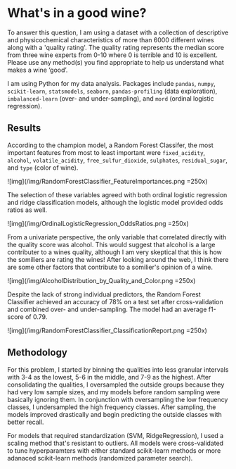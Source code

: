 # What's in a good wine?
To answer this question, I am using a dataset with a collection of descriptive and physicochemical characteristics of more than 6000 different wines along with a 'quality rating'. The quality rating represents the median score from three wine experts from 0-10 where 0 is terrible and 10 is excellent. Please use any method(s) you find appropriate to help us understand what makes a wine ‘good’.

I am using Python for my data analysis. Packages include ```pandas```, ```numpy```, ```scikit-learn```, ```statsmodels```, ```seaborn```, ```pandas-profiling``` (data exploration), ```imbalanced-learn``` (over- and under-sampling), and ```mord``` (ordinal logistic regression).

## Results
According to the champion model, a Random Forest Classifer, the most important features from most to least important were ```fixed_acidity```, ```alcohol```, ```volatile_acidity```, ```free_sulfur_dioxide```, ```sulphates```, ```residual_sugar```, and ```type``` (color of wine). 

![img](/img/RandomForestClassifier_FeatureImportances.png =250x)

The selection of these variables agreed with both ordinal logistic regression and ridge classification models, although the logistic model provided odds ratios as well. 

![img](/img/OrdinalLogisticRegression_OddsRatios.png =250x)

From a univariate perspective, the only variable that correlated directly with the quality score was alcohol. This would suggest that alcohol is a large contributer to a wines quality, although I am very skeptical that this is how the somiliers are rating the wines! After looking around the web, I think there are some other factors that contribute to a somilier's opinion of a wine.

![img](/img/AlcoholDistribution_by_Quality_and_Color.png =250x)

Despite the lack of strong individual predictors, the Random Forest Classifier achieved an accuracy of 78% on a test set after cross-validation and combined over- and under-sampling. The model had an average f1-score of 0.79.

![img](/img/RandomForestClassifier_ClassificationReport.png =250x)


## Methodology
For this problem, I started by binning the qualities into less granular intervals with 3-4 as the lowest, 5-6 in the middle, and 7-9 as the highest. After consolidating the qualities, I oversampled the outside groups because they had very low sample sizes, and my models before random sampling were basically ignoring them. In conjunction with oversampling the low frequency classes, I undersampled the high frequency classes. After sampling, the models improved drastically and begin predicting the outside classes with better recall.

For models that required standardization (SVM, RidgeRegression), I used a scaling method that's resistant to outliers. All models were cross-validated to tune hyperparamters with either standard scikit-learn methods or more adanaced scikit-learn methods (randomized parameter search).
